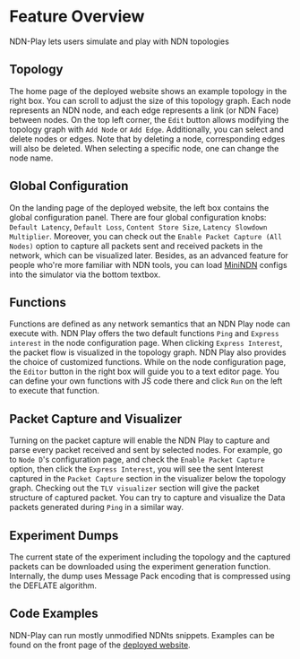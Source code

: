 # Feature Overview
NDN-Play lets users simulate and play with NDN topologies

## Topology
The home page of the deployed website shows an example topology in the right box.
You can scroll to adjust the size of this topology graph.
Each node represents an NDN node, and each edge represents a link (or NDN Face) between nodes.
On the top left corner, the `Edit` button allows modifying the topology graph with `Add Node` or `Add Edge`.
Additionally, you can select and delete nodes or edges. Note that by deleting a node, corresponding edges will also be deleted.
When selecting a specific node, one can change the node name.

## Global Configuration
On the landing page of the deployed website, the left box contains the global configuration panel.
There are four global configuration knobs: `Default Latency`, `Default Loss`, `Content Store Size`, `Latency Slowdown Multiplier`.
Moreover, you can check out the `Enable Packet Capture (All Nodes)` option to capture all packets sent and received packets in the network,
which can be visualized later.
Besides, as an advanced feature for people who're more familiar with NDN tools, you can load [MiniNDN](https://github.com/named-data/mini-ndn) configs into the simulator via the bottom textbox.

## Functions
Functions are defined as any network semantics that an NDN Play node can execute with.
NDN Play offers the two default functions `Ping` and `Express interest` in the node configuration page.
When clicking `Express Interest`, the packet flow is visualized in the topology graph.
NDN Play also provides the choice of customized functions.
While on the node configuration page, the `Editor` button in the right box will guide you to a text editor page.
You can define your own functions with JS code there and click `Run` on the left to execute that function.

## Packet Capture and Visualizer
Turning on the packet capture will enable the NDN Play to capture and parse every packet received and sent by selected nodes.
For example, go to `Node D`'s configuration page, and check the `Enable Packet Capture` option, then click the `Express Interest`, you will see the sent Interest captured in the `Packet Capture` section in the visualizer below the topology graph.
Checking out the `TLV visualizer` section will give the packet structure of captured packet.
You can try to capture and visualize the Data packets generated during `Ping` in a similar way.

## Experiment Dumps
The current state of the experiment including the topology and the captured packets can be downloaded using the experiment generation function. Internally, the dump uses Message Pack encoding that is compressed using the DEFLATE algorithm.

## Code Examples
NDN-Play can run mostly unmodified NDNts snippets. Examples can be found on the front page of the [deployed website](https://play.ndn.today).